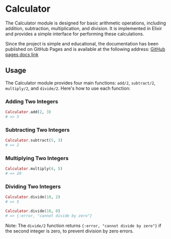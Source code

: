 # Calculator

The Calculator module is designed for basic arithmetic operations, including addition, subtraction, multiplication, and division. It is implemented in Elixir and provides a simple interface for performing these calculations.


Since the project is simple and educational, the documentation has been published on GitHub Pages and is available at the following address:
[GitHub pages docs link](https://alexeylopatin.github.io/calculator)



## Usage

The Calculator module provides four main functions: `add/2`, `subtract/2`, `multiply/2`, and `divide/2`. Here's how to use each function:

### Adding Two Integers

```elixir
Calculator.add(2, 3)
# => 5
```

### Subtracting Two Integers

```elixir
Calculator.subtract(5, 3)
# => 2
```

### Multiplying Two Integers

```elixir
Calculator.multiply(4, 5)
# => 20
```

### Dividing Two Integers

```elixir
Calculator.divide(10, 2)
# => 5

Calculator.divide(10, 0)
# => {:error, "cannot divide by zero"}
```

Note: The `divide/2` function returns `{:error, "cannot divide by zero"}` if the second integer is zero, to prevent division by zero errors.

